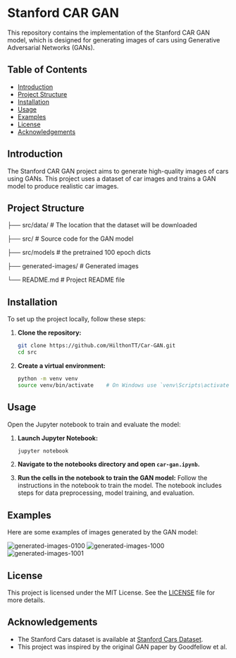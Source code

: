 # Stanford CAR GAN

This repository contains the implementation of the Stanford CAR GAN model, which is designed for generating images of cars using Generative Adversarial Networks (GANs).

## Table of Contents

- [Introduction](#introduction)
- [Project Structure](#project-structure)
- [Installation](#installation)
- [Usage](#usage)
- [Examples](#examples)
- [License](#license)
- [Acknowledgements](#acknowledgements)

## Introduction

The Stanford CAR GAN project aims to generate high-quality images of cars using GANs. This project uses a dataset of car images and trains a GAN model to produce realistic car images.

## Project Structure

├── src/data/ # The location that the dataset will be downloaded

├── src/ # Source code for the GAN model

├── src/models # the pretrained 100 epoch dicts

├── generated-images/ # Generated images

└── README.md # Project README file

## Installation

To set up the project locally, follow these steps:

1. **Clone the repository:**
    ```bash
    git clone https://github.com/HilthonTT/Car-GAN.git
    cd src
    ```

2. **Create a virtual environment:**
    ```bash
    python -m venv venv
    source venv/bin/activate    # On Windows use `venv\Scripts\activate`
    ```

## Usage

Open the Jupyter notebook to train and evaluate the model:

1. **Launch Jupyter Notebook:**
    ```bash
    jupyter notebook
    ```

2. **Navigate to the notebooks directory and open `car-gan.ipynb`.**

3. **Run the cells in the notebook to train the GAN model:**
   Follow the instructions in the notebook to train the model. The notebook includes steps for data preprocessing, model training, and evaluation.

## Examples

Here are some examples of images generated by the GAN model:

![generated-images-0100](https://github.com/user-attachments/assets/412faf40-9f9d-4b4a-95ba-6f3acdf0d94b)
![generated-images-1000](https://github.com/user-attachments/assets/da1e7de3-7af4-4d3b-b425-1f6c1d757e27)
![generated-images-1001](https://github.com/user-attachments/assets/25908780-54ca-4349-8911-e9f9cf023846)

## License

This project is licensed under the MIT License. See the [LICENSE](LICENSE) file for more details.

## Acknowledgements

- The Stanford Cars dataset is available at [Stanford Cars Dataset](https://www.kaggle.com/datasets/jessicali9530/stanford-cars-dataset).
- This project was inspired by the original GAN paper by Goodfellow et al.
